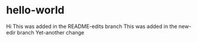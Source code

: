 # hello-world
Hi
This was added in the README-edits branch
This was added in the new-edir branch
Yet-another change